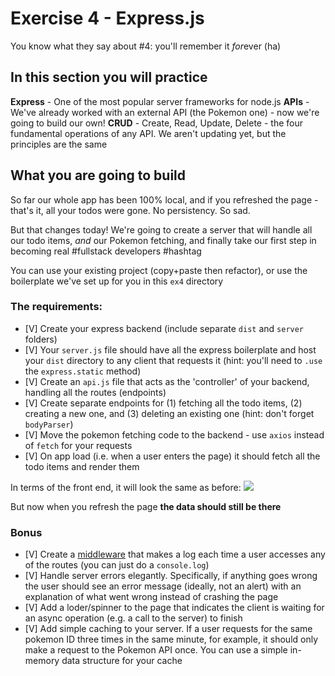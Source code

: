 # Exercise 4 - Express.js

You know what they say about #4: you'll remember it *for*ever (ha)

## In this section you will practice

**Express** - One of the most popular server frameworks for node.js
**APIs** - We've already worked with an external API (the Pokemon one) - now we're going to build our own!
**CRUD** - Create, Read, Update, Delete - the four fundamental operations of any API. We aren't updating yet, but the principles are the same

## What you are going to build

So far our whole app has been 100% local, and if you refreshed the page - that's it, all your todos were gone. No persistency. So sad.

But that changes today! We're going to create a server that will handle all our todo items, _and_ our Pokemon fetching, and finally take our first step in becoming real #fullstack developers #hashtag

You can use your existing project (copy+paste then refactor), or use the boilerplate we've set up for you in this `ex4` directory

### The requirements:

- [V] Create your express backend (include separate `dist` and `server` folders)
- [V] Your `server.js` file should have all the express boilerplate and host your `dist` directory to any client that requests it (hint: you'll need to `.use` the `express.static` method)
- [V] Create an `api.js` file that acts as the 'controller' of your backend, handling all the routes (endpoints)
- [V] Create separate endpoints for (1) fetching all the todo items, (2) creating a new one, and (3) deleting an existing one (hint: don't forget `bodyParser`)
- [V] Move the pokemon fetching code to the backend - use `axios` instead of `fetch` for your requests
- [V] On app load (i.e. when a user enters the page) it should fetch all the todo items and render them

In terms of the front end, it will look the same as before:
![](../assets/hw-2.gif)

But now when you refresh the page **the data should still be there**

### Bonus

- [V] Create a [middleware](https://expressjs.com/en/guide/using-middleware.html) that makes a log each time a user accesses any of the routes (you can just do a `console.log`)
- [V] Handle server errors elegantly. Specifically, if anything goes wrong the user should see an error message (ideally, not an alert) with an explanation of what went wrong instead of crashing the page
- [V] Add a loder/spinner to the page that indicates the client is waiting for an async operation (e.g. a call to the server) to finish
- [V] Add simple caching to your server. If a user requests for the same pokemon ID three times in the same minute, for example, it should only make a request to the Pokemon API once. You can use a simple in-memory data structure for your cache
